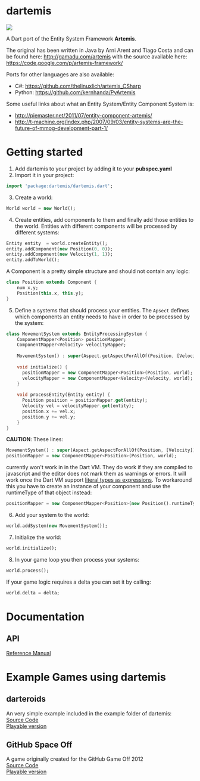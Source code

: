 dartemis
========

[![](https://drone.io/denniskaselow/dartemis/status.png)](https://drone.io/denniskaselow/dartemis/latest)

A Dart port of the Entity System Framework **Artemis**.

The original has been written in Java by Arni Arent and Tiago Costa and can be found here: http://gamadu.com/artemis with the source available here: https://code.google.com/p/artemis-framework/

Ports for other languages are also available:

* C#: https://github.com/thelinuxlich/artemis_CSharp 
* Python: https://github.com/kernhanda/PyArtemis

Some useful links about what an Entity System/Entity Component System is:

* http://piemaster.net/2011/07/entity-component-artemis/
* http://t-machine.org/index.php/2007/09/03/entity-systems-are-the-future-of-mmog-development-part-1/ 

Getting started
===============

1. Add dartemis to your project by adding it to your **pubspec.yaml**
2. Import it in your project:

  ```dart
  import 'package:dartemis/dartemis.dart';
  ```
3. Create a world:

  ```dart
  World world = new World();
  ```
4. Create entities, add components to them and finally add those entities to the world. Entities with different components will be processed by different systems:

  ```dart
  Entity entity  = world.createEntity();
  entity.addComponent(new Position(0, 0));
  entity.addComponent(new Velocity(1, 1));
  entity.addToWorld();
  ```
A Component is a pretty simple structure and should not contain any logic:

  ```dart
  class Position extends Component {
      num x,y;
      Position(this.x, this.y);
  }
  ```
5. Define a systems that should process your entities. The `Apsect` defines which components an entity needs to have in order to be processed by the system:

  ```dart
  class MovementSystem extends EntityProcessingSystem {
      ComponentMapper<Position> positionMapper;
      ComponentMapper<Velocity> velocityMapper;
    
      MovementSystem() : super(Aspect.getAspectForAllOf(Position, [Velocity]));
    
      void initialize() {
        positionMapper = new ComponentMapper<Position>(Position, world);
        velocityMapper = new ComponentMapper<Velocity>(Velocity, world);
      }
    
      void processEntity(Entity entity) {
        Position position = positionMapper.get(entity);
        Velocity vel = velocityMapper.get(entity);  
        position.x += vel.x;
        position.y += vel.y;
      }
  }
  ```
  
  **CAUTION**: These lines:
  ```dart
  MovementSystem() : super(Aspect.getAspectForAllOf(Position, [Velocity]));
  positionMapper = new ComponentMapper<Position>(Position, world);
  ```
  currently won't work in in the Dart VM. They do work if they are compiled to javascript and the editor does not mark them as warnings or errors. It will work once the Dart VM support [literal types as expressions](https://code.google.com/p/dart/issues/detail?id=6282).
  To workaround this you have to create an instance of your component and use the runtimeType of that object instead:
  ```dart
  positionMapper = new ComponentMapper<Position>(new Position().runtimeType, world);
  ```
  
6. Add your system to the world:
  ```dart  
  world.addSystem(new MovementSystem());
  ```

7. Initialize the world:
  ```dart
  world.initialize();
  ```

8. In your game loop you then process your systems:
  ```dart
  world.process();
  ```
  If your game logic requires a delta you can set it by calling:
  ```dart
  world.delta = delta;
  ```

Documentation
=============
API
---
[Reference Manual](http://denniskaselow.github.com/dartemis/docs/dartemis.html)

Example Games using dartemis
============================
darteroids
----------
An very simple example included in the example folder of dartemis:  
[Source Code](https://github.com/denniskaselow/dartemis/tree/master/example/web)  
[Playable version](http://denniskaselow.github.com/dartemis/example/darteroids/darteroids.html)

GitHub Space Off
----------------
A game originally created for the GitHub Game Off 2012  
[Source Code](https://github.com/denniskaselow/game-off-2012)  
[Playable version](http://denniskaselow.github.com/game-off-2012/)

